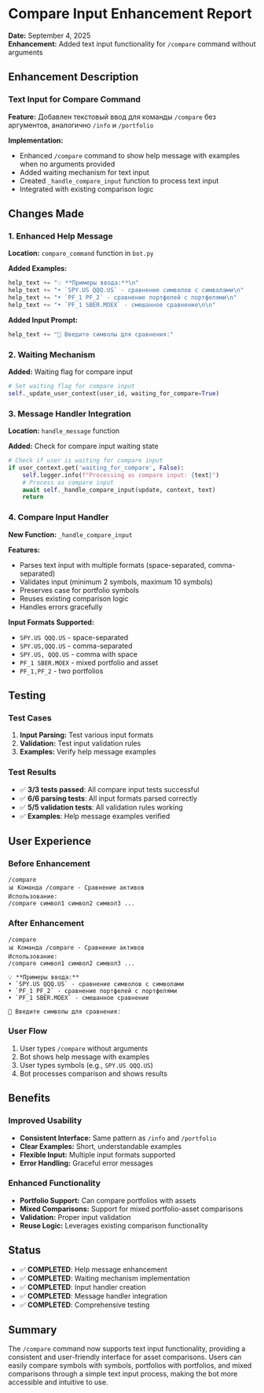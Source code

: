 # Compare Input Enhancement Report

**Date:** September 4, 2025  
**Enhancement:** Added text input functionality for `/compare` command without arguments

## Enhancement Description

### Text Input for Compare Command
**Feature:** Добавлен текстовый ввод для команды `/compare` без аргументов, аналогично `/info` и `/portfolio`

**Implementation:**
- Enhanced `/compare` command to show help message with examples when no arguments provided
- Added waiting mechanism for text input
- Created `_handle_compare_input` function to process text input
- Integrated with existing comparison logic

## Changes Made

### 1. Enhanced Help Message
**Location:** `compare_command` function in `bot.py`

**Added Examples:**
```python
help_text += "💡 **Примеры ввода:**\n"
help_text += "• `SPY.US QQQ.US` - сравнение символов с символами\n"
help_text += "• `PF_1 PF_2` - сравнение портфелей с портфелями\n"
help_text += "• `PF_1 SBER.MOEX` - смешанное сравнение\n\n"
```

**Added Input Prompt:**
```python
help_text += "💬 Введите символы для сравнения:"
```

### 2. Waiting Mechanism
**Added:** Waiting flag for compare input
```python
# Set waiting flag for compare input
self._update_user_context(user_id, waiting_for_compare=True)
```

### 3. Message Handler Integration
**Location:** `handle_message` function

**Added:** Check for compare input waiting state
```python
# Check if user is waiting for compare input
if user_context.get('waiting_for_compare', False):
    self.logger.info(f"Processing as compare input: {text}")
    # Process as compare input
    await self._handle_compare_input(update, context, text)
    return
```

### 4. Compare Input Handler
**New Function:** `_handle_compare_input`

**Features:**
- Parses text input with multiple formats (space-separated, comma-separated)
- Validates input (minimum 2 symbols, maximum 10 symbols)
- Preserves case for portfolio symbols
- Reuses existing comparison logic
- Handles errors gracefully

**Input Formats Supported:**
- `SPY.US QQQ.US` - space-separated
- `SPY.US,QQQ.US` - comma-separated
- `SPY.US, QQQ.US` - comma with space
- `PF_1 SBER.MOEX` - mixed portfolio and asset
- `PF_1,PF_2` - two portfolios

## Testing

### Test Cases
1. **Input Parsing:** Test various input formats
2. **Validation:** Test input validation rules
3. **Examples:** Verify help message examples

### Test Results
- ✅ **3/3 tests passed**: All compare input tests successful
- ✅ **6/6 parsing tests**: All input formats parsed correctly
- ✅ **5/5 validation tests**: All validation rules working
- ✅ **Examples**: Help message examples verified

## User Experience

### Before Enhancement
```
/compare
📊 Команда /compare - Сравнение активов
Использование:
/compare символ1 символ2 символ3 ...
```

### After Enhancement
```
/compare
📊 Команда /compare - Сравнение активов
Использование:
/compare символ1 символ2 символ3 ...

💡 **Примеры ввода:**
• `SPY.US QQQ.US` - сравнение символов с символами
• `PF_1 PF_2` - сравнение портфелей с портфелями
• `PF_1 SBER.MOEX` - смешанное сравнение

💬 Введите символы для сравнения:
```

### User Flow
1. User types `/compare` without arguments
2. Bot shows help message with examples
3. User types symbols (e.g., `SPY.US QQQ.US`)
4. Bot processes comparison and shows results

## Benefits

### Improved Usability
- **Consistent Interface:** Same pattern as `/info` and `/portfolio`
- **Clear Examples:** Short, understandable examples
- **Flexible Input:** Multiple input formats supported
- **Error Handling:** Graceful error messages

### Enhanced Functionality
- **Portfolio Support:** Can compare portfolios with assets
- **Mixed Comparisons:** Support for mixed portfolio-asset comparisons
- **Validation:** Proper input validation
- **Reuse Logic:** Leverages existing comparison functionality

## Status
- ✅ **COMPLETED**: Help message enhancement
- ✅ **COMPLETED**: Waiting mechanism implementation
- ✅ **COMPLETED**: Input handler creation
- ✅ **COMPLETED**: Message handler integration
- ✅ **COMPLETED**: Comprehensive testing

## Summary
The `/compare` command now supports text input functionality, providing a consistent and user-friendly interface for asset comparisons. Users can easily compare symbols with symbols, portfolios with portfolios, and mixed comparisons through a simple text input process, making the bot more accessible and intuitive to use.
